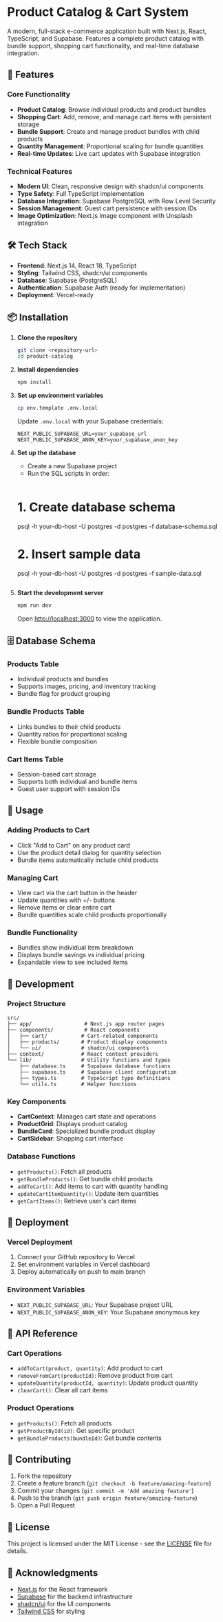 # Product Catalog & Cart System

A modern, full-stack e-commerce application built with Next.js, React, TypeScript, and Supabase. Features a complete product catalog with bundle support, shopping cart functionality, and real-time database integration.

## 🚀 Features

### Core Functionality
- **Product Catalog**: Browse individual products and product bundles
- **Shopping Cart**: Add, remove, and manage cart items with persistent storage
- **Bundle Support**: Create and manage product bundles with child products
- **Quantity Management**: Proportional scaling for bundle quantities
- **Real-time Updates**: Live cart updates with Supabase integration

### Technical Features
- **Modern UI**: Clean, responsive design with shadcn/ui components
- **Type Safety**: Full TypeScript implementation
- **Database Integration**: Supabase PostgreSQL with Row Level Security
- **Session Management**: Guest cart persistence with session IDs
- **Image Optimization**: Next.js Image component with Unsplash integration

## 🛠️ Tech Stack

- **Frontend**: Next.js 14, React 18, TypeScript
- **Styling**: Tailwind CSS, shadcn/ui components
- **Database**: Supabase (PostgreSQL)
- **Authentication**: Supabase Auth (ready for implementation)
- **Deployment**: Vercel-ready

## 📦 Installation

1. **Clone the repository**
   ```bash
   git clone <repository-url>
   cd product-catalog
   ```

2. **Install dependencies**
   ```bash
   npm install
   ```

3. **Set up environment variables**
   ```bash
   cp env.template .env.local
   ```
   
   Update `.env.local` with your Supabase credentials:
   ```env
   NEXT_PUBLIC_SUPABASE_URL=your_supabase_url
   NEXT_PUBLIC_SUPABASE_ANON_KEY=your_supabase_anon_key
   ```

4. **Set up the database**
   - Create a new Supabase project
   - Run the SQL scripts in order:
     ```bash
   # 1. Create database schema
   psql -h your-db-host -U postgres -d postgres -f database-schema.sql
   
   # 2. Insert sample data
   psql -h your-db-host -U postgres -d postgres -f sample-data.sql
   ```

5. **Start the development server**
   ```bash
   npm run dev
   ```

   Open [http://localhost:3000](http://localhost:3000) to view the application.

## 🗄️ Database Schema

### Products Table
- Individual products and bundles
- Supports images, pricing, and inventory tracking
- Bundle flag for product grouping

### Bundle Products Table
- Links bundles to their child products
- Quantity ratios for proportional scaling
- Flexible bundle composition

### Cart Items Table
- Session-based cart storage
- Supports both individual and bundle items
- Guest user support with session IDs

## 🎯 Usage

### Adding Products to Cart
- Click "Add to Cart" on any product card
- Use the product detail dialog for quantity selection
- Bundle items automatically include child products

### Managing Cart
- View cart via the cart button in the header
- Update quantities with +/- buttons
- Remove items or clear entire cart
- Bundle quantities scale child products proportionally

### Bundle Functionality
- Bundles show individual item breakdown
- Displays bundle savings vs individual pricing
- Expandable view to see included items

## 🔧 Development

### Project Structure
```
src/
├── app/                 # Next.js app router pages
├── components/          # React components
│   ├── cart/           # Cart-related components
│   ├── products/       # Product display components
│   └── ui/             # shadcn/ui components
├── context/            # React context providers
└── lib/                # Utility functions and types
    ├── database.ts     # Supabase database functions
    ├── supabase.ts     # Supabase client configuration
    ├── types.ts        # TypeScript type definitions
    └── utils.ts        # Helper functions
```

### Key Components
- **CartContext**: Manages cart state and operations
- **ProductGrid**: Displays product catalog
- **BundleCard**: Specialized bundle product display
- **CartSidebar**: Shopping cart interface

### Database Functions
- `getProducts()`: Fetch all products
- `getBundleProducts()`: Get bundle child products
- `addToCart()`: Add items to cart with quantity handling
- `updateCartItemQuantity()`: Update item quantities
- `getCartItems()`: Retrieve user's cart items

## 🚀 Deployment

### Vercel Deployment
1. Connect your GitHub repository to Vercel
2. Set environment variables in Vercel dashboard
3. Deploy automatically on push to main branch

### Environment Variables
- `NEXT_PUBLIC_SUPABASE_URL`: Your Supabase project URL
- `NEXT_PUBLIC_SUPABASE_ANON_KEY`: Your Supabase anonymous key

## 📝 API Reference

### Cart Operations
- `addToCart(product, quantity)`: Add product to cart
- `removeFromCart(productId)`: Remove product from cart
- `updateQuantity(productId, quantity)`: Update product quantity
- `clearCart()`: Clear all cart items

### Product Operations
- `getProducts()`: Fetch all products
- `getProductById(id)`: Get specific product
- `getBundleProducts(bundleId)`: Get bundle contents

## 🤝 Contributing

1. Fork the repository
2. Create a feature branch (`git checkout -b feature/amazing-feature`)
3. Commit your changes (`git commit -m 'Add amazing feature'`)
4. Push to the branch (`git push origin feature/amazing-feature`)
5. Open a Pull Request

## 📄 License

This project is licensed under the MIT License - see the [LICENSE](LICENSE) file for details.

## 🙏 Acknowledgments

- [Next.js](https://nextjs.org/) for the React framework
- [Supabase](https://supabase.com/) for the backend infrastructure
- [shadcn/ui](https://ui.shadcn.com/) for the UI components
- [Tailwind CSS](https://tailwindcss.com/) for styling
